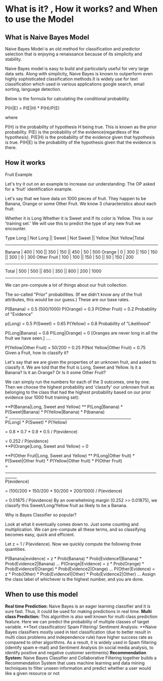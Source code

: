 # What is it? , How it works? and When to use the Model

## What is Naive Bayes Model

Naive Bayes Model is an old method for classification and predictor selection that is enjoying a renaissance because of its simplicity and stability.

Naive Bayes model is easy to build and particularly useful for very large data sets. Along with simplicity, Naive Bayes is known to outperform even highly sophisticated classification methods.It is widely use for text classification which used in various applications google search, email sorting, language detection.

Below is the formula for calculating the conditional probability.

P(H|E) = P(E|H) * P(H)/P(E)

where

P(H) is the probability of hypothesis H being true. This is known as the prior probability.
P(E) is the probability of the evidence(regardless of the hypothesis).
P(E|H) is the probability of the evidence given that hypothesis is true.
P(H|E) is the probability of the hypothesis given that the evidence is there.

## How it works

Fruit Example

Let's try it out on an example to increase our understanding: The OP asked for a 'fruit' identification example.

Let's say that we have data on 1000 pieces of fruit. They happen to be Banana, Orange or some Other Fruit. We know 3 characteristics about each fruit:

Whether it is Long Whether it is Sweet and If its color is Yellow.
This is our 'training set.' We will use this to predict the type of any new fruit we encounter.

Type Long | Not Long    || Sweet | Not Sweet || Yellow |Not Yellow|Total
___________________________________________________________________
Banana      | 400 | 100 || 350 | 150         || 450 | 50  | 500
Orange      | 0   | 300 || 150 | 150         || 300 | 0   | 300
Other Fruit | 100 | 100 || 150 | 50          || 50  | 150 | 200
____________________________________________________________________
Total       | 500 | 500 || 650 | 350         || 800 | 200 | 1000
___________________________________________________________________

We can pre-compute a lot of things about our fruit collection.

The so-called "Prior" probabilities. (If we didn't know any of the fruit attributes, this would be our guess.) These are our base rates.

P(Banana) = 0.5 (500/1000)
P(Orange) = 0.3
P(Other Fruit) = 0.2
Probability of "Evidence"

p(Long) = 0.5
P(Sweet) = 0.65
P(Yellow) = 0.8
Probability of "Likelihood"

P(Long|Banana) = 0.8
P(Long|Orange) = 0 [Oranges are never long in all the fruit we have seen.]
....

P(Yellow|Other Fruit) = 50/200 = 0.25
P(Not Yellow|Other Fruit) = 0.75
Given a Fruit, how to classify it?

Let's say that we are given the properties of an unknown fruit, and asked to classify it. We are told that the fruit is Long, Sweet and Yellow. Is it a Banana? Is it an Orange? Or Is it some Other Fruit?

We can simply run the numbers for each of the 3 outcomes, one by one. Then we choose the highest probability and 'classify' our unknown fruit as belonging to the class that had the highest probability based on our prior evidence (our 1000 fruit training set):

**P(Banana|Long, Sweet and Yellow)  **
  P(Long|Banana) * P(Sweet|Banana) * P(Yellow|Banana) * P(banana)  
= _______________________________________________________________  
          P(Long) * P(Sweet) * P(Yellow)  

= 0.8 * 0.7 * 0.9 * 0.5 / P(evidence)    

= 0.252 / P(evidence)    
**P(Orange|Long, Sweet and Yellow) = 0  

**P(Other Fruit|Long, Sweet and Yellow)  **
P(Long|Other fruit) * P(Sweet|Other fruit) * P(Yellow|Other fruit) * P(Other Fruit)  
= ____________________________________________________________________________________  
P(evidence)

= (100/200 * 150/200 * 50/200 * 200/1000) / P(evidence)

= 0.01875 / P(evidence)
By an overwhelming margin (0.252 >> 0.01875), we classify this Sweet/Long/Yellow fruit as likely to be a Banana.

Why is Bayes Classifier so popular?

Look at what it eventually comes down to. Just some counting and multiplication. We can pre-compute all these terms, and so classifying becomes easy, quick and efficient.

Let z = 1 / P(evidence). Now we quickly compute the following three quantities.

P(Banana|evidence) = z * Prob(Banana) * Prob(Evidence1|Banana) * Prob(Evidence2|Banana) ...
P(Orange|Evidence) = z * Prob(Orange) * Prob(Evidence1|Orange) * Prob(Evidence2|Orange) ...
P(Other|Evidence) = z * Prob(Other) * Prob(Evidence1|Other) * Prob(Evidence2|Other) ...
Assign the class label of whichever is the highest number, and you are done.

## When to use this model

**Real time Prediction:** Naive Bayes is an eager learning classifier and it is sure fast. Thus, it could be used for making predictions in real time.
**Multi class Prediction:** This algorithm is also well known for multi class prediction feature. Here we can predict the probability of multiple classes of target variable.
**Text classification/ Spam Filtering/ Sentiment Analysis: **Naive Bayes classifiers mostly used in text classification (due to better result in multi class problems and independence rule) have higher success rate as compared to other algorithms. As a result, it is widely used in Spam filtering (identify spam e-mail) and Sentiment Analysis (in social media analysis, to identify positive and negative customer sentiments)
**Recommendation System:** Naive Bayes Classifier and Collaborative Filtering together builds a Recommendation System that uses machine learning and data mining techniques to filter unseen information and predict whether a user would like a given resource or not
